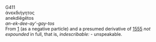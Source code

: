 <body>
  <p>G411<br>  ἀνεκδιήγητος  <br> anekdiēgētos  <br><i>an-ek-dee-ay‘-gay-tos </i><br>From <a href="g0001.htm">1</a> (as a negative particle) and a presumed derivative of <a href="g1555.htm">1555</a>  <i>not</i> <i>expounded</i> in full, that is, <i>indescribable:</i> - unspeakable.<br></p>
 </body>